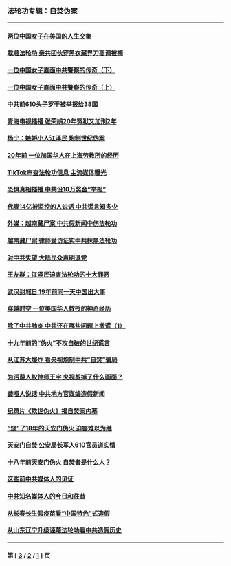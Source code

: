 ### 法轮功专辑：自焚伪案
---
#### [两位中国女子在美国的人生交集](../../pages/nf5562/n13156138.md?08150430) 
#### [栽赃法轮功 亲共团伙穿黑衣藏界刀高调被捕](../../pages/nf5562/n13073780.md?08150430) 
#### [一位中国女子直面中共警察的传奇（下）](../../pages/nf5562/n12989706.md?08150430) 
#### [一位中国女子直面中共警察的传奇（上）](../../pages/nf5562/n12985072.md?08150430) 
#### [中共前610头子罗干被举报给38国](../../pages/nf5562/n12975419.md?08150430) 
#### [青海电视插播 张荣娟20年冤狱又加刑2年](../../pages/nf5562/n12738166.md?08150430) 
#### [杨宁：嫉妒小人江泽民 炮制世纪伪案](../../pages/nf5562/n12724108.md?08150430) 
#### [20年前 一位加国华人在上海劳教所的经历](../../pages/nf5562/n12707932.md?08150430) 
#### [TikTok审查法轮功信息 主流媒体曝光](../../pages/nf5562/n12362336.md?08150430) 
#### [恐惧真相插播 中共设10万奖金“举报”](../../pages/nf5562/n12306396.md?08150430) 
#### [代表14亿被监控的人说话 中共谎言知多少](../../pages/nf5562/n12297484.md?08150430) 
#### [外媒：越南藏尸案 中共假新闻中伤法轮功](../../pages/nf5562/n12264411.md?08150430) 
#### [越南藏尸案 律师受访证实中共抹黑法轮功](../../pages/nf5562/n12261878.md?08150430) 
#### [对中共失望 大陆民众声明退党](../../pages/nf5562/n12187315.md?08150430) 
#### [王友群：江泽民迫害法轮功的十大罪恶](../../pages/nf5562/n12169074.md?08150430) 
#### [武汉封城日 19年前同一天中国出大事](../../pages/nf5562/n12150901.md?08150430) 
#### [穿越时空  一位美国华人教授的神奇经历](../../pages/nf5562/n12097460.md?08150430) 
#### [除了中共肺炎 中共还在哪些问题上撒谎（1）](../../pages/nf5562/n11955770.md?08150430) 
#### [十九年前的“伪火”不攻自破的世纪谎言](../../pages/nf5562/n11813238.md?08150430) 
#### [从江苏大爆炸 看央视炮制中共“自焚”骗局](../../pages/nf5562/n11140275.md?08150430) 
#### [为污蔑人权律师王宇 央视剪掉了什么画面？](../../pages/nf5562/n11130142.md?08150430) 
#### [聋哑人说话 中共地方官媒编造假新闻](../../pages/nf5562/n11006067.md?08150430) 
#### [纪录片《欺世伪火》揭自焚案内幕](../../pages/nf5562/n11002664.md?08150430) 
#### [“烧”了18年的天安门伪火 迫害难以为继](../../pages/nf5562/n10996660.md?08150430) 
#### [天安门自焚 公安局长军人610官员道实情](../../pages/nf5562/n10997098.md?08150430) 
#### [十八年前天安门伪火 自焚者是什么人？](../../pages/nf5562/n10996556.md?08150430) 
#### [这些前中共媒体人的见证](../../pages/nf5562/n10845276.md?08150430) 
#### [中共知名媒体人的今日和往昔](../../pages/nf5562/n10843569.md?08150430) 
#### [从长春长生假疫苗看“中国特色”式造假](../../pages/nf5562/n10684053.md?08150430) 
#### [从山东辽宁升级诬蔑法轮功看中共造假历史](../../pages/nf5562/n10668272.md?08150430) 

---
#### 第 [ [3](./3.md?08150430) / [2](./2.md?08150430) / [1](./1.md?08150430) ] 页

